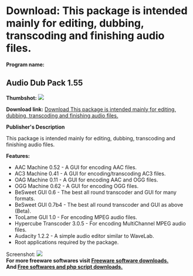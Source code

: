 # Download: This package is intended mainly for editing, dubbing, transcoding and finishing audio files.

**Program name:**

## Audio Dub Pack 1.55

  
**Thumbshot:** ![](http://www.freewarefiles.com/screenshot/audiodubpack_md.gif)   
  
**Download link:** [Download This package is intended mainly for editing, dubbing, transcoding and finishing audio files.](http://freesoftwares.boysofts.com/Audio-Dub-Pack_program_17235.html)  
  


**Publisher's Description**  
  


This package is intended mainly for editing, dubbing, transcoding and finishing audio files. 

**Features:**

  * AAC Machine 0.52 - A GUI for encoding AAC files. 
  * AC3 Machine 0.41 - A GUI for encoding/transcoding AC3 files. 
  * OAG Machine 0.11 - A GUI for encoding AAC and OGG files. 
  * OGG Machine 0.62 - A GUI for encoding OGG files. 
  * BeSweet GUI 0.6 - The best all round transcoder and GUI for many formats. 
  * BeSweet GUI 0.7b4 - The best all round transcoder and GUI as above (Beta). 
  * TooLame GUI 1.0 - For encoding MPEG audio files. 
  * Hypercube Transcoder 3.0.5 - For encoding MultiChannel MPEG audio files. 
  * Audacity 1.2.2 - A simple audio editor similar to WaveLab. 
  * Root applications required by the package. 

  
  
Screenshot: ![](http://www.freewarefiles.com/screenshot/audiodubpack.gif)   
**For more freeware softwares visit [Freeware software downloads.](http://freesoftwares.boysofts.com/)**   
**And [Free softwares and php script downloads.](http://www.boysofts.com/)**
